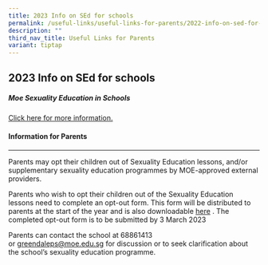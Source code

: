```yaml
---
title: 2023 Info on SEd for schools
permalink: /useful-links/useful-links-for-parents/2022-info-on-sed-for-schools/
description: ""
third_nav_title: Useful Links for Parents
variant: tiptap
---
```

<h2><strong>2023 Info on SEd for schools</strong></h2><h5><strong>Moe Sexuality Education in Schools</strong></h5><p><a href="/files/SEd/2024_Info_on_SEd.pdf" rel="noopener noreferrer nofollow" target="_blank">Click here for more information.</a></p><h4>Information for Parents</h4><hr><p>Parents may opt their children out of Sexuality Education lessons, and/or supplementary sexuality education programmes by MOE-approved external providers.</p><p>Parents who wish to opt their children out of the Sexuality Education lessons&nbsp;need to complete an opt-out form. This form will be distributed to parents at the start of the year and is also downloadable <a href="" rel="noopener noreferrer nofollow" target="_blank">here</a>&nbsp;.&nbsp;The completed opt-out form is to be submitted by 3 March 2023</p><p>Parents can contact the school at 68861413 or&nbsp;<a href="mailto:greendaleps@moe.edu.sg" rel="noopener noreferrer nofollow" target="_blank">greendaleps@moe.edu.sg</a>&nbsp;for discussion or to seek clarification about the school’s sexuality education programme.</p>